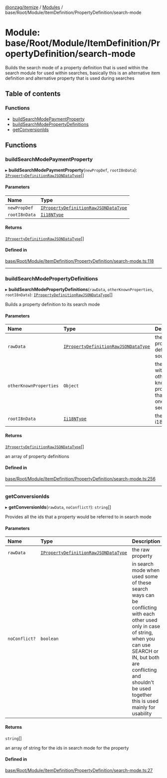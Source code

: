 [@onzag/itemize](../README.md) / [Modules](../modules.md) / base/Root/Module/ItemDefinition/PropertyDefinition/search-mode

# Module: base/Root/Module/ItemDefinition/PropertyDefinition/search-mode

Builds the search mode of a property definition that is used within
the search module for used within searches, basically this is an alternative
item definition and alternative property that is used during searches

## Table of contents

### Functions

- [buildSearchModePaymentProperty](base_Root_Module_ItemDefinition_PropertyDefinition_search_mode.md#buildsearchmodepaymentproperty)
- [buildSearchModePropertyDefinitions](base_Root_Module_ItemDefinition_PropertyDefinition_search_mode.md#buildsearchmodepropertydefinitions)
- [getConversionIds](base_Root_Module_ItemDefinition_PropertyDefinition_search_mode.md#getconversionids)

## Functions

### buildSearchModePaymentProperty

▸ **buildSearchModePaymentProperty**(`newPropDef`, `rootI8nData`): [`IPropertyDefinitionRawJSONDataType`](../interfaces/base_Root_Module_ItemDefinition_PropertyDefinition.IPropertyDefinitionRawJSONDataType.md)[]

#### Parameters

| Name | Type |
| :------ | :------ |
| `newPropDef` | [`IPropertyDefinitionRawJSONDataType`](../interfaces/base_Root_Module_ItemDefinition_PropertyDefinition.IPropertyDefinitionRawJSONDataType.md) |
| `rootI8nData` | [`Ii18NType`](../interfaces/base_Root.Ii18NType.md) |

#### Returns

[`IPropertyDefinitionRawJSONDataType`](../interfaces/base_Root_Module_ItemDefinition_PropertyDefinition.IPropertyDefinitionRawJSONDataType.md)[]

#### Defined in

[base/Root/Module/ItemDefinition/PropertyDefinition/search-mode.ts:118](https://github.com/onzag/itemize/blob/5c2808d3/base/Root/Module/ItemDefinition/PropertyDefinition/search-mode.ts#L118)

___

### buildSearchModePropertyDefinitions

▸ **buildSearchModePropertyDefinitions**(`rawData`, `otherKnownProperties`, `rootI8nData`): [`IPropertyDefinitionRawJSONDataType`](../interfaces/base_Root_Module_ItemDefinition_PropertyDefinition.IPropertyDefinitionRawJSONDataType.md)[]

Builds a property definition to its search mode

#### Parameters

| Name | Type | Description |
| :------ | :------ | :------ |
| `rawData` | [`IPropertyDefinitionRawJSONDataType`](../interfaces/base_Root_Module_ItemDefinition_PropertyDefinition.IPropertyDefinitionRawJSONDataType.md) | the raw property definition source |
| `otherKnownProperties` | `Object` | the object with the other known properties that this one can see |
| `rootI8nData` | [`Ii18NType`](../interfaces/base_Root.Ii18NType.md) | the root i18n data |

#### Returns

[`IPropertyDefinitionRawJSONDataType`](../interfaces/base_Root_Module_ItemDefinition_PropertyDefinition.IPropertyDefinitionRawJSONDataType.md)[]

an array of property definitions

#### Defined in

[base/Root/Module/ItemDefinition/PropertyDefinition/search-mode.ts:256](https://github.com/onzag/itemize/blob/5c2808d3/base/Root/Module/ItemDefinition/PropertyDefinition/search-mode.ts#L256)

___

### getConversionIds

▸ **getConversionIds**(`rawData`, `noConflict?`): `string`[]

Provides all the ids that a property would be referred to in search mode

#### Parameters

| Name | Type | Description |
| :------ | :------ | :------ |
| `rawData` | [`IPropertyDefinitionRawJSONDataType`](../interfaces/base_Root_Module_ItemDefinition_PropertyDefinition.IPropertyDefinitionRawJSONDataType.md) | the raw property |
| `noConflict?` | `boolean` | in search mode when used some of these search ways can be conflicting with each other used only in case of string, when you can use SEARCH or IN, but both are conflicting and shouldn't be used together this is used mainly for usability |

#### Returns

`string`[]

an array of string for the ids in search mode for the property

#### Defined in

[base/Root/Module/ItemDefinition/PropertyDefinition/search-mode.ts:27](https://github.com/onzag/itemize/blob/5c2808d3/base/Root/Module/ItemDefinition/PropertyDefinition/search-mode.ts#L27)
